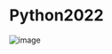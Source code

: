 # Python2022

![image](https://github.com/Barika86/Python2022/assets/99999170/aa95ac2f-a867-4db2-b5a6-c330da375c1b)
